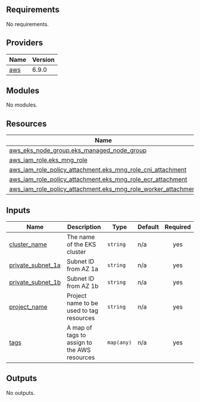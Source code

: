 <!-- BEGIN_TF_DOCS -->
## Requirements

No requirements.

## Providers

| Name | Version |
|------|---------|
| <a name="provider_aws"></a> [aws](#provider\_aws) | 6.9.0 |

## Modules

No modules.

## Resources

| Name | Type |
|------|------|
| [aws_eks_node_group.eks_managed_node_group](https://registry.terraform.io/providers/hashicorp/aws/latest/docs/resources/eks_node_group) | resource |
| [aws_iam_role.eks_mng_role](https://registry.terraform.io/providers/hashicorp/aws/latest/docs/resources/iam_role) | resource |
| [aws_iam_role_policy_attachment.eks_mng_role_cni_attachment](https://registry.terraform.io/providers/hashicorp/aws/latest/docs/resources/iam_role_policy_attachment) | resource |
| [aws_iam_role_policy_attachment.eks_mng_role_ecr_attachment](https://registry.terraform.io/providers/hashicorp/aws/latest/docs/resources/iam_role_policy_attachment) | resource |
| [aws_iam_role_policy_attachment.eks_mng_role_worker_attachment](https://registry.terraform.io/providers/hashicorp/aws/latest/docs/resources/iam_role_policy_attachment) | resource |

## Inputs

| Name | Description | Type | Default | Required |
|------|-------------|------|---------|:--------:|
| <a name="input_cluster_name"></a> [cluster\_name](#input\_cluster\_name) | The name of the EKS cluster | `string` | n/a | yes |
| <a name="input_private_subnet_1a"></a> [private\_subnet\_1a](#input\_private\_subnet\_1a) | Subnet ID from AZ 1a | `string` | n/a | yes |
| <a name="input_private_subnet_1b"></a> [private\_subnet\_1b](#input\_private\_subnet\_1b) | Subnet ID from AZ 1b | `string` | n/a | yes |
| <a name="input_project_name"></a> [project\_name](#input\_project\_name) | Project name to be used to tag resources | `string` | n/a | yes |
| <a name="input_tags"></a> [tags](#input\_tags) | A map of tags to assign to the AWS resources | `map(any)` | n/a | yes |

## Outputs

No outputs.
<!-- END_TF_DOCS -->